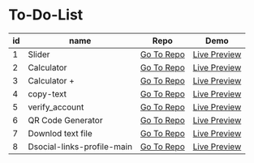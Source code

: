 # To-Do-List


|id|name|Repo|Demo|
|---|---|---|---|
|1|Slider|[Go To Repo](https://github.com/ahmedmohamedag/Slider-Task )|[Live Preview ](https://ahmedmohamedag.github.io/Slider-Task/ )|
| 2 | Calculator |[Go To Repo](https://github.com/ahmedmohamedag/Calculator )|[Live Preview ](https://ahmedmohamedag.github.io/Calculator/  )|
| 3 | Calculator + |[Go To Repo](https://github.com/ahmedmohamedag/calculator_0)|[Live Preview ]( https://ahmedmohamedag.github.io/calculator_0/ )|
| 4 | copy-text |[Go To Repo]( https://github.com/ahmedmohamedag/copy-text )|[Live Preview ]( https://ahmedmohamedag.github.io/copy-text/ )|
| 5 | verify_account |[Go To Repo]( https://github.com/ahmedmohamedag/verify_account )|[Live Preview ](https://ahmedmohamedag.github.io/verify_account/  )|
| 6 | QR Code Generator |[Go To Repo]( https://github.com/ahmedmohamedag/QR-Generator)|[Live Preview ]( https://ahmedmohamedag.github.io/QR-Generator/ )|
| 7 | Downlod text file|[Go To Repo](https://github.com/ahmedmohamedag/Downlod-file)|[Live Preview ](https://ahmedmohamedag.github.io/Downlod-file/)|
| 8 | Dsocial-links-profile-main|[Go To Repo](https://github.com/ahmedmohamedag/social-links-profile-main)|[Live Preview ](https://ahmedmohamedag.github.io/social-links-profile-main/)|
